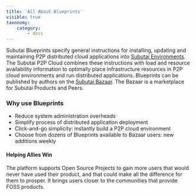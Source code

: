 ```yaml
---
title: 'All About Blueprints'
visible: true
taxonomy:
    category:
        - docs
---
```


Subutai Blueprints specify general instructions for installing, updating
and maintaining P2P distributed cloud applications into [Subutai
Environments](../../glossary/#environment). The Subutai P2P
Cloud combines these instructions with load and resource availability
information to optimally place infrastructure resources in P2P cloud
environments and run distributed applications. Blueprints can be published by authors on the [Subutai Bazaar](https://bazaar.subutai.io). The Bazaar is a marketplace for Subutai Products and Peers.

### Why use Blueprints

- Reduce system administration overheads
- Simplify process of distributed application deployment
- Click-and-go simplicity: instantly build a P2P cloud environment
- Choose from dozens of Blueprints available to Bazaar users: new additions weekly

#### Helping Allies Win

The platform supports Open Source Projects to gain more users that would
never have used their product, and that could make all the difference
for them to prosper. It brings users closer to the communities that
provide FOSS products. 

